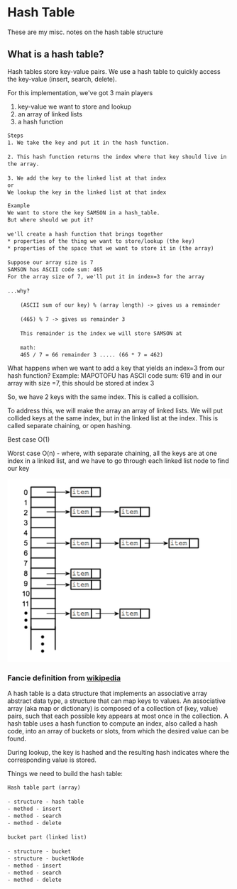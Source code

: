 # Hash Table

These are my misc. notes on the hash table structure

## What is a hash table?

Hash tables store key-value pairs.
We use a hash table to quickly access the key-value (insert, search, delete).

For this implementation, we've got 3 main players

1. key-value we want to store and lookup
2. an array of linked lists
3. a hash function

```
Steps
1. We take the key and put it in the hash function.

2. This hash function returns the index where that key should live in the array.

3. We add the key to the linked list at that index
or
We lookup the key in the linked list at that index
```

```
Example
We want to store the key SAMSON in a hash_table.
But where should we put it?

we'll create a hash function that brings together
* properties of the thing we want to store/lookup (the key)
* properties of the space that we want to store it in (the array)

Suppose our array size is 7
SAMSON has ASCII code sum: 465
For the array size of 7, we'll put it in index=3 for the array

...why?

    (ASCII sum of our key) % (array length) -> gives us a remainder

    (465) % 7 -> gives us remainder 3

    This remainder is the index we will store SAMSON at

    math:
    465 / 7 = 66 remainder 3 ..... (66 * 7 = 462)
```

What happens when we want to add a key that yields an index=3 from our hash function?
Example:
MAPOTOFU has ASCII code sum: 619 and in our array with size =7, this should be stored at index 3

So, we have 2 keys with the same index. This is called a collision.

To address this, we will make the array an array of linked lists.
We will put collided keys at the same index, but in the linked list at the index. This is called separate chaining, or open hashing.

Best case O(1)

Worst case O(n) - where, with separate chaining, all the keys are at one index in a linked list, and we have to go through each linked list node to find our key

![Alt text](hash_table_separate_chaining.png?raw=true"Title")

### Fancie definition from [wikipedia](https://en.wikipedia.org/wiki/Hash_table)

A hash table is a data structure that implements an associative array abstract data type, a structure that can map keys to values.
An associative array (aka map or dictionary) is composed of a collection of (key, value) pairs, such that each possible key appears at most once in the collection.
A hash table uses a hash function to compute an index, also called a hash code, into an array of buckets or slots, from which the desired value can be found.

During lookup, the key is hashed and the resulting hash indicates where the corresponding value is stored.

Things we need to build the hash table:

```
Hash table part (array)

- structure - hash table
- method - insert
- method - search
- method - delete

bucket part (linked list)

- structure - bucket
- structure - bucketNode
- method - insert
- method - search
- method - delete
```
